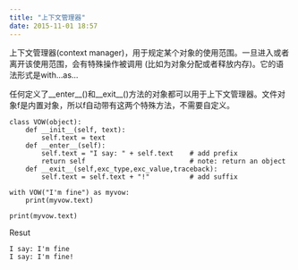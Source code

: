 ```yaml
---
title: "上下文管理器"
date: 2015-11-01 18:57
---
```


上下文管理器(context manager)，用于规定某个对象的使用范围。一旦进入或者离开该使用范围，会有特殊操作被调用 (比如为对象分配或者释放内存)。它的语法形式是with...as...

任何定义了__enter__()和__exit__()方法的对象都可以用于上下文管理器。文件对象f是内置对象，所以f自动带有这两个特殊方法，不需要自定义。


```
class VOW(object):
    def __init__(self, text):
        self.text = text
    def __enter__(self):
        self.text = "I say: " + self.text    # add prefix
        return self                          # note: return an object
    def __exit__(self,exc_type,exc_value,traceback):
        self.text = self.text + "!"          # add suffix

with VOW("I'm fine") as myvow:
    print(myvow.text)

print(myvow.text)
```

Resut

```
I say: I'm fine
I say: I'm fine!
```
